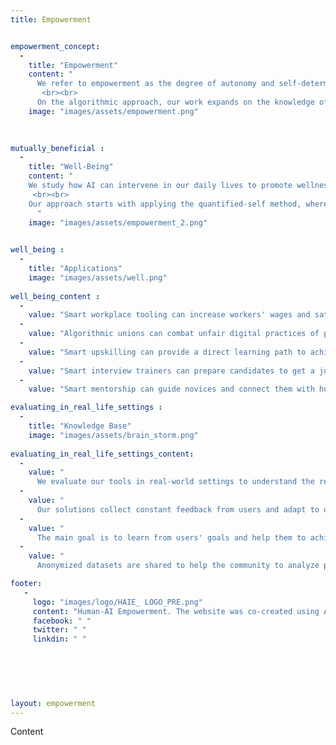 ```yaml
---
title: Empowerment


empowerment_concept: 
  -
    title: "Empowerment"
    content: "
      We refer to empowerment as the degree of autonomy and self-determination in people and communities. We study how AI can help individuals become more self-sufficient and advance in their goals. The objective is to help people become more confident in controlling their lives and enhance their potential to influence the world around them.
       <br><br>
      On the algorithmic approach, our work expands on the knowledge of AI empowerment that explores the potential an agent perceives that it has to influence its environment. We explore how different machine-learning approaches can help agents identify and learn from human interactions and adapt according to the immediate benefit for humans. Evaluating the AI outcomes is a crucial component of our technology to promote Trustworthy AI solutions."
    image: "images/assets/empowerment.png"

  
  
mutually_beneficial : 
  -
    title: "Well-Being"
    content: "
    We study how AI can intervene in our daily lives to promote wellness in different dimensions, such as mental, physical, economic, and emotional well-being. We focus on understanding how to measure and parametrize well-being measurements that algorithms can use to optimize their outcomes. Our group explores how machine learning models that learn from subjective factors can gradually improve their perceived performance.
     <br><br>
    Our approach starts with applying the quantified-self method, where users are willing to understand how they perform periodically. Humans can assist algorithms in understanding the meaning of the collected data and how these digital traces can be linked to a direct benefit for them. We develop technology to track these digital traces to train algorithms to help individuals achieve their goals.
      "
    image: "images/assets/empowerment_2.png"

  
well_being : 
  -
    title: "Applications"
    image: "images/assets/well.png"
    
well_being_content :
  -
    value: "Smart workplace tooling can increase workers' wages and satisfaction (performance)"
  -
    value: "Algorithmic unions can combat unfair digital practices of platforms (justice)"
  -
    value: "Smart upskilling can provide a direct learning path to achieve a goal (education)"
  -
    value: "Smart interview trainers can prepare candidates to get a job position (recruitment)"
  -
    value: "Smart mentorship can guide novices and connect them with human mentors (mentoring)"

evaluating_in_real_life_settings : 
  -
    title: "Knowledge Base"
    image: "images/assets/brain_storm.png"
    
evaluating_in_real_life_settings_content:
  -
    value: "
      We evaluate our tools in real-world settings to understand the real impact of AI-powered tools."
  -
    value: "
      Our solutions collect constant feedback from users and adapt to users evolving preferences."
  -
    value: "
      The main goal is to learn from users' goals and help them to achieve them."
  -
    value: "
      Anonymized datasets are shared to help the community to analyze performance data."

footer:
   - 
     logo: "images/logo/HAIE_ LOGO_PRE.png"
     content: "Human-AI Empowerment. The website was co-created using AI technologies such as MidJourney (image generation), OpenAI GPT3 (text generation), GitHub Copilot (code generation), and Quilbot (paraphrasing)."
     facebook: " "
     twitter: " "
     linkdin: " "
   


 
 
 
layout: empowerment
---
```



Content
